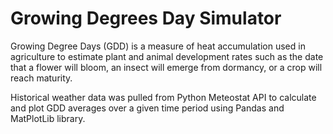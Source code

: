 # Growing Degrees Day Simulator

Growing Degree Days (GDD) is a measure of heat accumulation used in agriculture to estimate plant and animal development rates such as the date that a flower will bloom, an insect will emerge from dormancy, or a crop will reach maturity.

Historical weather data was pulled from Python Meteostat API to calculate and plot GDD averages over a given time period using Pandas and MatPlotLib library.
